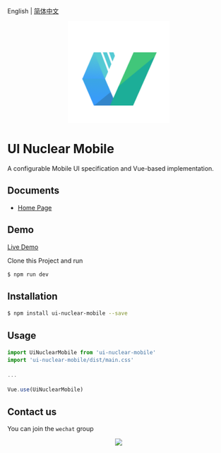 English | [简体中文](./README.zh_CN.md)

<p align="center">
  <a href="https://github.com/ladybirdDEV/ui-nuclear-mobile">
    <img width="230" src="https://raw.githubusercontent.com/ladybirdDEV/ui-nuclear-mobile/master/logo.png">
  </a>
</p>

# UI Nuclear Mobile

A configurable Mobile UI specification and Vue-based implementation.

## Documents

- [Home Page](https://ladybirddev.github.io/ui-nuclear-mobile)

## Demo

[Live Demo](https://ladybirddev.github.io/ui-nuclear-mobile-demo/)

Clone this Project and run

```bash
$ npm run dev
```

## Installation

```bash
$ npm install ui-nuclear-mobile --save
```

## Usage

```javascript
import UiNuclearMobile from 'ui-nuclear-mobile'
import 'ui-nuclear-mobile/dist/main.css'

...

Vue.use(UiNuclearMobile)
```

## Contact us

You can join the `wechat` group

<p align="center">
  <img width="230" src="https://raw.githubusercontent.com/ladybirdDEV/ui-nuclear-mobile/master/wechat-group.png">
</p>